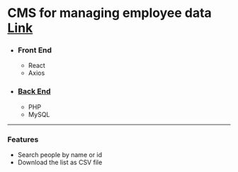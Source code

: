 # CMS for managing employee data [Link](https://employee.briandhkim.fun)

- ### Front End
  * React
  * Axios
 

- ### [Back End](https://github.com/briandhkim/phpTable)
  * PHP
  * MySQL

------------

### Features
  - Search people by name or id
  - Download the list as CSV file
  
